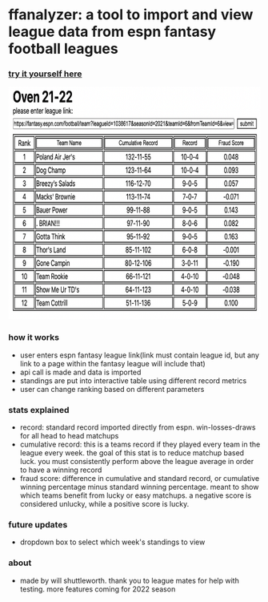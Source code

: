 # ffanalyzer: a tool to import and view league data from espn fantasy football leagues

### [try it yourself here](https://willshuttleworth.github.io/ffanalyzer/src/ffanalyzer.html)

<img src="img/sample.png" width="736" height="464"/>

### how it works

* user enters espn fantasy league link(link must contain league id, but any link to a page within the fantasy league will include that)
* api call is made and data is imported
* standings are put into interactive table using different record metrics
* user can change ranking based on different parameters

### stats explained

* record: standard record imported directly from espn. win-losses-draws for all head to head matchups   
* cumulative record: this is a teams record if they played every team in the league every week. the goal of this stat is to reduce matchup based luck. you must consistently perform above the league average in order to have a winning record
* fraud score: difference in cumulative and standard record, or cumulative winning percentage minus standard winning percentage. meant to show which teams benefit from lucky or easy matchups. a negative score is considered unlucky, while a positive score is lucky.

### future updates

* dropdown box to select which week's standings to view

### about

* made by will shuttleworth. thank you to league mates for help with testing. more features coming for 2022 season

